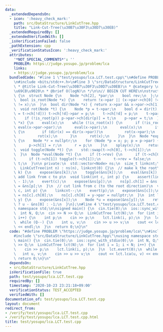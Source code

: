 ```yaml
---
data:
  _extendedDependsOn:
  - icon: ':heavy_check_mark:'
    path: src/DataStructure/LinkCutTree.hpp
    title: "Link-Cut-Tree(\u30B7\u30F3\u30D7\u30EB)"
  _extendedRequiredBy: []
  _extendedVerifiedWith: []
  _isVerificationFailed: false
  _pathExtension: cpp
  _verificationStatusIcon: ':heavy_check_mark:'
  attributes:
    '*NOT_SPECIAL_COMMENTS*': ''
    PROBLEM: https://judge.yosupo.jp/problem/lca
    links:
    - https://judge.yosupo.jp/problem/lca
  bundledCode: "#line 1 \"test/yosupo/lca.LCT.test.cpp\"\n#define PROBLEM \"https://judge.yosupo.jp/problem/lca\"\
    \n#include <bits/stdc++.h>\n#line 3 \"src/DataStructure/LinkCutTree.hpp\"\n/**\n\
    \ * @title Link-Cut-Tree(\u30B7\u30F3\u30D7\u30EB)\n * @category \u30C7\u30FC\u30BF\
    \u69CB\u9020\n * @brief O(logN)\n */\n\n// BEGIN CUT HERE\n\nstruct LinkCutTree\
    \ {\n  struct Node {\n    Node *ch[2], *par;\n    bool rev;\n  };\n\n private:\n\
    \  bool is_root(Node *x) {\n    return !x->par || (x->par->ch[0] != x && x->par->ch[1]\
    \ != x);\n  }\n  bool dir(Node *x) { return x->par && x->par->ch[1] == x; }\n\
    \  void rot(Node *t) {\n    Node *p = t->par;\n    bool d = dir(t);\n    if ((p->ch[d]\
    \ = t->ch[!d])) t->ch[!d]->par = p;\n    t->ch[!d] = p;\n    t->par = p->par;\n\
    \    if (!is_root(p)) p->par->ch[dir(p)] = t;\n    p->par = t;\n  }\n  void splay(Node\
    \ *x) {\n    eval(x);\n    while (!is_root(x)) {\n      if (!is_root(x->par))\
    \ eval(x->par->par);\n      eval(x->par);\n      eval(x);\n      if (!is_root(x->par))\
    \ {\n        if (dir(x) == dir(x->par))\n          rot(x->par);\n        else\n\
    \          rot(x);\n      }\n      rot(x);\n    }\n  }\n  Node *expose(Node *x)\
    \ {\n    Node *r = nullptr;\n    for (Node *p = x; p; p = p->par) {\n      splay(p);\n\
    \      p->ch[1] = r;\n      r = p;\n    }\n    splay(x);\n    return r;\n  }\n\
    \  void toggle(Node *t) {\n    std::swap(t->ch[0], t->ch[1]);\n    t->rev ^= true;\n\
    \  }\n  Node *eval(Node *t) {\n    if (t->rev) {\n      if (t->ch[0]) toggle(t->ch[0]);\n\
    \      if (t->ch[1]) toggle(t->ch[1]);\n      t->rev = false;\n    }\n    return\
    \ t;\n  }\n\n private:\n  std::vector<Node> ns;\n  size_t linkcnt;\n\n public:\n\
    \  LinkCutTree(int n) : ns(n), linkcnt(0) {}\n  // make k the root\n  void evert(int\
    \ k) {\n    expose(&ns[k]);\n    toggle(&ns[k]);\n    eval(&ns[k]);\n  }\n  //\
    \ add link from c to p\n  void link(int c, int p) {\n    assert(linkcnt++ < ns.size()\
    \ - 1);\n    evert(c);\n    expose(&ns[p]);\n    ns[p].ch[1] = &ns[c];\n    ns[c].par\
    \ = &ns[p];\n  }\n  // cut link from c (to the root direction)\n  void cut(int\
    \ c, int p) {\n    linkcnt--;\n    evert(p);\n    expose(&ns[c]);\n    Node *y\
    \ = ns[c].ch[0];\n    ns[c].ch[0] = y->par = nullptr;\n  }\n  int lca(int x, int\
    \ y) {\n    expose(&ns[x]);\n    Node *u = expose(&ns[y]);\n    return ns[x].par\
    \ ? u - &ns[0] : -1;\n  }\n};\n#line 4 \"test/yosupo/lca.LCT.test.cpp\"\nusing\
    \ namespace std;\n\nsigned main() {\n  cin.tie(0);\n  ios::sync_with_stdio(0);\n\
    \  int N, Q;\n  cin >> N >> Q;\n  LinkCutTree lct(N);\n  for (int i = 1; i < N;\
    \ i++) {\n    int p;\n    cin >> p;\n    lct.link(i, p);\n  }\n  lct.evert(0);\n\
    \  while (Q--) {\n    int u, v;\n    cin >> u >> v;\n    cout << lct.lca(u, v)\
    \ << endl;\n  }\n  return 0;\n}\n"
  code: "#define PROBLEM \"https://judge.yosupo.jp/problem/lca\"\n#include <bits/stdc++.h>\n\
    #include \"src/DataStructure/LinkCutTree.hpp\"\nusing namespace std;\n\nsigned\
    \ main() {\n  cin.tie(0);\n  ios::sync_with_stdio(0);\n  int N, Q;\n  cin >> N\
    \ >> Q;\n  LinkCutTree lct(N);\n  for (int i = 1; i < N; i++) {\n    int p;\n\
    \    cin >> p;\n    lct.link(i, p);\n  }\n  lct.evert(0);\n  while (Q--) {\n \
    \   int u, v;\n    cin >> u >> v;\n    cout << lct.lca(u, v) << endl;\n  }\n \
    \ return 0;\n}\n"
  dependsOn:
  - src/DataStructure/LinkCutTree.hpp
  isVerificationFile: true
  path: test/yosupo/lca.LCT.test.cpp
  requiredBy: []
  timestamp: '2020-10-23 23:21:18+09:00'
  verificationStatus: TEST_ACCEPTED
  verifiedWith: []
documentation_of: test/yosupo/lca.LCT.test.cpp
layout: document
redirect_from:
- /verify/test/yosupo/lca.LCT.test.cpp
- /verify/test/yosupo/lca.LCT.test.cpp.html
title: test/yosupo/lca.LCT.test.cpp
---
```

